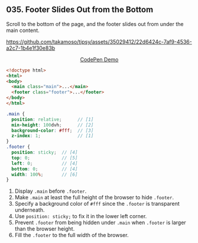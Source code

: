 ## 035. Footer Slides Out from the Bottom

Scroll to the bottom of the page, and the footer slides out from under the main content.

https://github.com/takamoso/tipsy/assets/35029412/22d6424c-7af9-4536-a2c7-1b4e1f30e83b

<p align="center">
  <a href="https://codepen.io/takamoso/pen/BavrgoO">CodePen Demo</a>
</p>

```html
<!doctype html>
<html>
<body>
  <main class="main">...</main>
  <footer class="footer">...</footer>
</body>
</html>
```
```scss
.main {
  position: relative;      // [1]
  min-height: 100dvh;      // [2]
  background-color: #fff;  // [3]
  z-index: 1;              // [1]
}
.footer {
  position: sticky;  // [4]
  top: 0;            // [5]
  left: 0;           // [4]
  bottom: 0;         // [4]
  width: 100%;       // [6]
}
```

1. Display `.main` before `.footer`.
1. Make `.main` at least the full height of the browser to hide `.footer`.
1. Specify a background color of `#fff` since the `.footer` is transparent underneath.
1. Use `position: sticky;` to fix it in the lower left corner.
1. Prevent `.footer` from being hidden under `.main` when `.footer` is larger than the browser height.
1. Fill the `.footer` to the full width of the browser.
